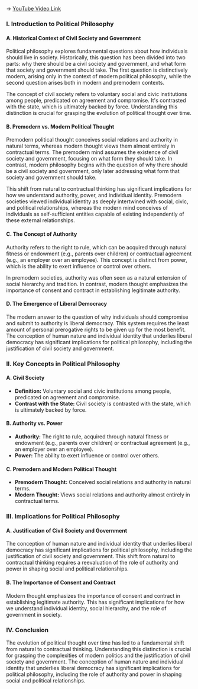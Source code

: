-> [YouTube Video Link](https://www.youtube.com/watch?v=EJfZ7B9XV2k&list=PLdLiRaajwSXSCRO9OwI0M9kfgcsPwq4gH&index=21&pp=iAQB)

### I. Introduction to Political Philosophy
#### A. Historical Context of Civil Society and Government

Political philosophy explores fundamental questions about how individuals should live in society. Historically, this question has been divided into two parts: why there should be a civil society and government, and what form that society and government should take. The first question is distinctively modern, arising only in the context of modern political philosophy, while the second question arises both in modern and premodern contexts.

The concept of civil society refers to voluntary social and civic institutions among people, predicated on agreement and compromise. It's contrasted with the state, which is ultimately backed by force. Understanding this distinction is crucial for grasping the evolution of political thought over time.

#### B. Premodern vs. Modern Political Thought

Premodern political thought conceives social relations and authority in natural terms, whereas modern thought views them almost entirely in contractual terms. The premodern mind assumes the existence of civil society and government, focusing on what form they should take. In contrast, modern philosophy begins with the question of why there should be a civil society and government, only later addressing what form that society and government should take.

This shift from natural to contractual thinking has significant implications for how we understand authority, power, and individual identity. Premodern societies viewed individual identity as deeply intertwined with social, civic, and political relationships, whereas the modern mind conceives of individuals as self-sufficient entities capable of existing independently of these external relationships.

#### C. The Concept of Authority

Authority refers to the right to rule, which can be acquired through natural fitness or endowment (e.g., parents over children) or contractual agreement (e.g., an employer over an employee). This concept is distinct from power, which is the ability to exert influence or control over others.

In premodern societies, authority was often seen as a natural extension of social hierarchy and tradition. In contrast, modern thought emphasizes the importance of consent and contract in establishing legitimate authority.

#### D. The Emergence of Liberal Democracy

The modern answer to the question of why individuals should compromise and submit to authority is liberal democracy. This system requires the least amount of personal prerogative rights to be given up for the most benefit. The conception of human nature and individual identity that underlies liberal democracy has significant implications for political philosophy, including the justification of civil society and government.

### II. Key Concepts in Political Philosophy
#### A. Civil Society

*   **Definition:** Voluntary social and civic institutions among people, predicated on agreement and compromise.
*   **Contrast with the State:** Civil society is contrasted with the state, which is ultimately backed by force.

#### B. Authority vs. Power

*   **Authority:** The right to rule, acquired through natural fitness or endowment (e.g., parents over children) or contractual agreement (e.g., an employer over an employee).
*   **Power:** The ability to exert influence or control over others.

#### C. Premodern and Modern Political Thought

*   **Premodern Thought:** Conceived social relations and authority in natural terms.
*   **Modern Thought:** Views social relations and authority almost entirely in contractual terms.

### III. Implications for Political Philosophy
#### A. Justification of Civil Society and Government

The conception of human nature and individual identity that underlies liberal democracy has significant implications for political philosophy, including the justification of civil society and government. This shift from natural to contractual thinking requires a reevaluation of the role of authority and power in shaping social and political relationships.

#### B. The Importance of Consent and Contract

Modern thought emphasizes the importance of consent and contract in establishing legitimate authority. This has significant implications for how we understand individual identity, social hierarchy, and the role of government in society.

### IV. Conclusion
The evolution of political thought over time has led to a fundamental shift from natural to contractual thinking. Understanding this distinction is crucial for grasping the complexities of modern politics and the justification of civil society and government. The conception of human nature and individual identity that underlies liberal democracy has significant implications for political philosophy, including the role of authority and power in shaping social and political relationships.